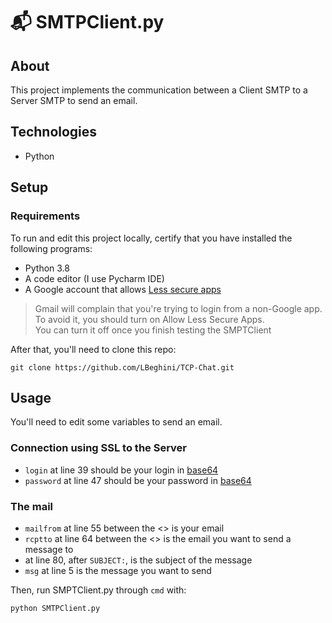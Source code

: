 # :mailbox_with_mail: SMTPClient.py

## About

This project implements the communication between a Client SMTP to a Server SMTP to send an email.

## Technologies

- Python

## Setup

### Requirements
To run and edit this project locally, certify that you have installed the following programs:

- Python 3.8
- A code editor (I use Pycharm IDE)
- A Google account that allows [Less secure apps](myaccount.google.com/lesssecureapps)
> Gmail will complain that you're trying to login from a non-Google app.  
To avoid it, you should turn on Allow Less Secure Apps.  
You can turn it off once you finish testing the SMPTClient

After that, you'll need to clone this repo:

```
git clone https://github.com/LBeghini/TCP-Chat.git
``` 

## Usage

You'll need to edit some variables to send an email.  

### Connection using SSL to the Server

- ```login``` at line 39 should be your login in [base64](https://www.base64encode.org)
- ```password``` at line 47 should be your password in [base64](https://www.base64encode.org)

### The mail

- ```mailfrom``` at line 55 between the <> is your email
- ```rcptto``` at line 64 between the <> is the email you want to send a message to
- at line 80, after ```SUBJECT:```, is the subject of the message
- ```msg``` at line 5 is the message you want to send

Then, run SMPTClient.py through ```cmd``` with:
```
python SMTPClient.py
```
